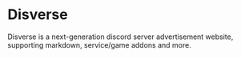 # Disverse
Disverse is a next-generation discord server advertisement website, supporting markdown, service/game addons and more.
